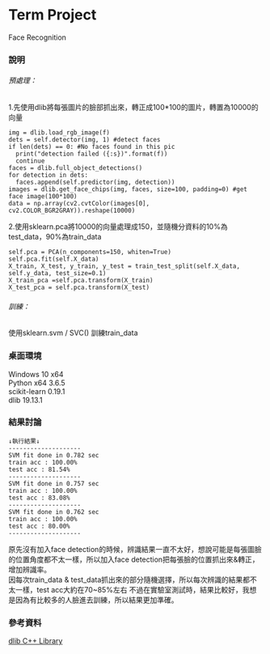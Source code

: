 # Term Project
Face Recognition
### 說明
###### 預處理：
1.先使用dlib將每張圖片的臉部抓出來，轉正成100*100的圖片，轉置為10000的向量

    img = dlib.load_rgb_image(f)
    dets = self.detector(img, 1) #detect faces
    if len(dets) == 0: #No faces found in this pic
      print("detection failed ({:s})".format(f))
      continue
    faces = dlib.full_object_detections()
    for detection in dets:
      faces.append(self.predictor(img, detection))
    images = dlib.get_face_chips(img, faces, size=100, padding=0) #get face image(100*100)
    data = np.array(cv2.cvtColor(images[0], cv2.COLOR_BGR2GRAY)).reshape(10000)

2.使用sklearn.pca將10000的向量處理成150，並隨機分資料的10%為test_data，90%為train_data

    self.pca = PCA(n_components=150, whiten=True)
    self.pca.fit(self.X_data)
    X_train, X_test, y_train, y_test = train_test_split(self.X_data, self.y_data, test_size=0.1)
    X_train_pca =self.pca.transform(X_train)
    X_test_pca = self.pca.transform(X_test)

###### 訓練：
使用sklearn.svm / SVC() 訓練train_data
### 桌面環境
Windows 10 x64<br>
Python x64 3.6.5<br>
scikit-learn           0.19.1<br>
dlib                   19.13.1<br>
### 結果討論

    ↓執行結果↓
    --------------------
    SVM fit done in 0.782 sec
    train acc : 100.00%
    test acc : 81.54%
    --------------------
    SVM fit done in 0.757 sec
    train acc : 100.00%
    test acc : 83.08%
    --------------------
    SVM fit done in 0.762 sec
    train acc : 100.00%
    test acc : 80.00%
    --------------------
原先沒有加入face detection的時候，辨識結果一直不太好，想說可能是每張圖臉的位置角度都不太一樣，所以加入face detection把每張臉的位置抓出來&轉正，增加辨識率。<br>
因每次train_data & test_data抓出來的部分隨機選擇，所以每次辨識的結果都不太一樣，test acc大約在70~85%左右
不過在實驗室測試時，結果比較好，我想是因為有比較多的人臉進去訓練，所以結果更加準確。
### 參考資料
<a href="http://dlib.net/">dlib C++ Library</a>

